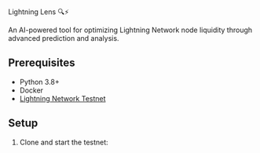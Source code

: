 Lightning Lens 🔍⚡

An AI-powered tool for optimizing Lightning Network node liquidity through advanced prediction and analysis.

## Prerequisites

- Python 3.8+
- Docker
- [Lightning Network Testnet](https://github.com/yourusername/lightning-docker-testnet)

## Setup

1. Clone and start the testnet:
